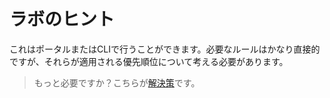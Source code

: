 # ラボのヒント

これはポータルまたはCLIで行うことができます。必要なルールはかなり直接的ですが、それらが適用される優先順位について考える必要があります。

> もっと必要ですか？こちらが[解決策](solution_jp.md)です。
